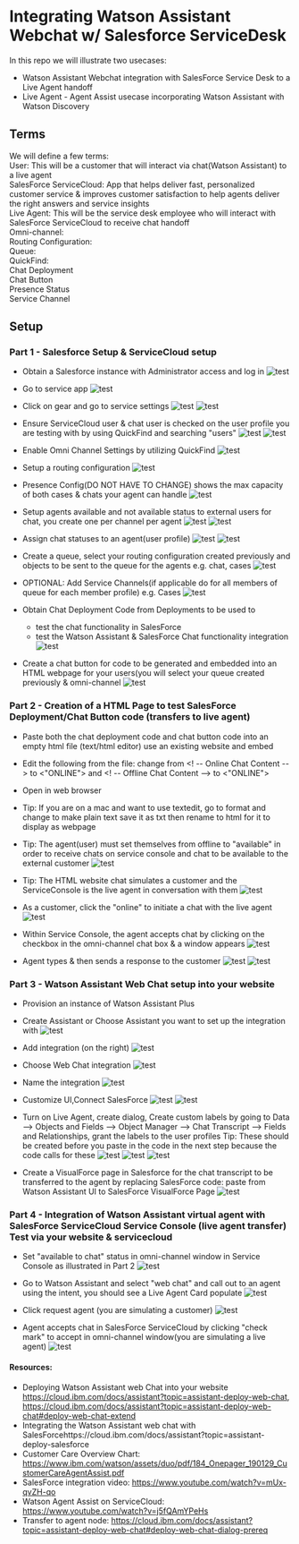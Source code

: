 # Integrating Watson Assistant Webchat w/ Salesforce ServiceDesk 

In this repo we will illustrate two usecases: 
- Watson Assistant Webchat integration with SalesForce Service Desk to a Live Agent handoff 
- Live Agent - Agent Assist usecase incorporating Watson Assistant with Watson Discovery

## Terms

We will define a few terms:<br />
User: This will be a customer that will interact via chat(Watson Assistant) to a live agent<br />
SalesForce ServiceCloud: App that helps deliver fast, personalized customer service & improves customer satisfaction to help agents deliver the right answers and service insights<br />
Live Agent: This will be the service desk employee who will interact with SalesForce ServiceCloud to receive chat handoff <br />
Omni-channel: <br />
Routing Configuration:<br />
Queue: <br />
QuickFind: <br />
Chat Deployment <br />
Chat Button <br />
Presence Status <br />
Service Channel <br />


## Setup


### Part 1 - Salesforce Setup & ServiceCloud setup 

- Obtain a Salesforce instance with Administrator access and log in
![test](https://github.com/bmguillo/WatsonAssistant_Webchat_SalesforceServiceDesk_LiveAgent_AgentAssist/blob/master/img/sflogin.png)


- Go to service app
![test](https://github.com/bmguillo/WatsonAssistant_Webchat_SalesforceServiceDesk_LiveAgent_AgentAssist/blob/master/img/serviceapp.png)


- Click on gear and go to service settings
![test](https://github.com/bmguillo/WatsonAssistant_Webchat_SalesforceServiceDesk_LiveAgent_AgentAssist/blob/master/img/setup.png)
![test](https://github.com/bmguillo/WatsonAssistant_Webchat_SalesforceServiceDesk_LiveAgent_AgentAssist/blob/master/img/SalesForceSysAdminProfile.png)

- Ensure ServiceCloud user & chat user is checked on the user profile you are testing with by using QuickFind and searching "users"
![test](https://github.com/bmguillo/WatsonAssistant_Webchat_SalesforceServiceDesk_LiveAgent_AgentAssist/blob/master/img/quickfindusers.png)
![test](https://github.com/bmguillo/WatsonAssistant_Webchat_SalesforceServiceDesk_LiveAgent_AgentAssist/blob/master/img/SalesForceSysAdminProfile.png)


- Enable Omni Channel Settings by utilizing QuickFind
![test](https://github.com/bmguillo/WatsonAssistant_Webchat_SalesforceServiceDesk_LiveAgent_AgentAssist/blob/master/img/omnichannel.png)


- Setup a routing configuration
![test](https://github.com/bmguillo/WatsonAssistant_Webchat_SalesforceServiceDesk_LiveAgent_AgentAssist/blob/master/img/routingconfiguration.png)


- Presence Config(DO NOT HAVE TO CHANGE) shows the max capacity of both cases & chats your agent can handle
![test](https://github.com/bmguillo/WatsonAssistant_Webchat_SalesforceServiceDesk_LiveAgent_AgentAssist/blob/master/img/presenceconfig.png)

- Setup agents available and not available status to external users for chat, you create one per channel per agent
![test](https://github.com/bmguillo/WatsonAssistant_Webchat_SalesforceServiceDesk_LiveAgent_AgentAssist/blob/master/img/presencestatus.png)
![test](https://github.com/bmguillo/WatsonAssistant_Webchat_SalesforceServiceDesk_LiveAgent_AgentAssist/blob/master/img/presencestatus_chat.png)


- Assign chat statuses to an agent(user profile)
![test](https://github.com/bmguillo/WatsonAssistant_Webchat_SalesforceServiceDesk_LiveAgent_AgentAssist/blob/master/img/servicepresencestatusesaccess.png)
![test](https://github.com/bmguillo/WatsonAssistant_Webchat_SalesforceServiceDesk_LiveAgent_AgentAssist/blob/master/img/agentchatoptions.png)

- Create a queue, select your routing configuration created previously and objects to be sent to the queue for the agents e.g. chat, cases
![test](https://github.com/bmguillo/WatsonAssistant_Webchat_SalesforceServiceDesk_LiveAgent_AgentAssist/blob/master/img/queue.png)

- OPTIONAL: Add Service Channels(if applicable do for all members of queue for each member profile) e.g. Cases 
![test](https://github.com/bmguillo/WatsonAssistant_Webchat_SalesforceServiceDesk_LiveAgent_AgentAssist/blob/master/img/servicechannels.png)

- Obtain Chat Deployment Code from Deployments to be used to 
  * test the chat functionality in SalesForce 
  * test the Watson Assistant & SalesForce Chat functionality integration
![test](https://github.com/bmguillo/WatsonAssistant_Webchat_SalesforceServiceDesk_LiveAgent_AgentAssist/blob/master/img/deploymentcode.png)

- Create a chat button for code to be generated and embedded into an HTML webpage for your users(you will select your queue created previously & omni-channel
![test](https://github.com/bmguillo/WatsonAssistant_Webchat_SalesforceServiceDesk_LiveAgent_AgentAssist/blob/master/img/chatbuttoncode.png)

### Part 2 - Creation of a HTML Page to test SalesForce Deployment/Chat Button code (transfers to live agent)

 
- Paste both the chat deployment code and chat button code into an empty html file (text/html editor) use an existing website and embed
- Edit the following from the file:  change from <! -- Online Chat Content --> to <"ONLINE"> and <! -- Offline Chat Content --> to <"ONLINE">
- Open in web browser
- Tip: If you are on a mac and want to use textedit, go to format and change to make plain text save it as txt then rename to html for it to display as webpage
- Tip: The agent(user) must set themselves from offline to  "available" in order to receive chats on service console and chat to be available to the external customer
![test](https://github.com/bmguillo/WatsonAssistant_Webchat_SalesforceServiceDesk_LiveAgent_AgentAssist/blob/master/img/setavailablestatus.png)

- Tip: The HTML website chat simulates a customer and the ServiceConsole is the live agent in conversation with them
![test](https://github.com/bmguillo/WatsonAssistant_Webchat_SalesforceServiceDesk_LiveAgent_AgentAssist/blob/master/img/webpagechatonline.png)

- As a customer, click the "online" to initiate a chat with the live agent
![test](https://github.com/bmguillo/WatsonAssistant_Webchat_SalesforceServiceDesk_LiveAgent_AgentAssist/blob/master/img/customerinitiateschat.png)

- Within Service Console, the agent accepts chat by clicking on the checkbox in the omni-channel chat box & a window appears 
![test](https://github.com/bmguillo/WatsonAssistant_Webchat_SalesforceServiceDesk_LiveAgent_AgentAssist/blob/master/img/agentacceptschat.png)


- Agent types & then sends a response to the customer
![test](https://github.com/bmguillo/WatsonAssistant_Webchat_SalesforceServiceDesk_LiveAgent_AgentAssist/blob/master/img/agenttyping.png)
![test](https://github.com/bmguillo/WatsonAssistant_Webchat_SalesforceServiceDesk_LiveAgent_AgentAssist/blob/master/img/agentresponsetocustomer.png)



### Part 3 - Watson Assistant Web Chat setup into your website
- Provision an instance of Watson Assistant Plus

- Create Assistant or Choose Assistant you want to set up the integration with
![test](https://github.com/bmguillo/WatsonAssistant_Webchat_SalesforceServiceDesk_LiveAgent_AgentAssist/blob/master/img/createassistant.png)

- Add integration (on the right)
![test](https://github.com/bmguillo/WatsonAssistant_Webchat_SalesforceServiceDesk_LiveAgent_AgentAssist/blob/master/img/addintegration.png)

- Choose Web Chat integration
![test](https://github.com/bmguillo/WatsonAssistant_Webchat_SalesforceServiceDesk_LiveAgent_AgentAssist/blob/master/img/webchatintegration.png)

- Name the integration
![test](https://github.com/bmguillo/WatsonAssistant_Webchat_SalesforceServiceDesk_LiveAgent_AgentAssist/blob/master/img/webchatintegrationname.png)

- Customize UI,Connect SalesForce
![test](https://github.com/bmguillo/WatsonAssistant_Webchat_SalesforceServiceDesk_LiveAgent_AgentAssist/blob/master/img/webchatsalesforcestep1.png)
![test](https://github.com/bmguillo/WatsonAssistant_Webchat_SalesforceServiceDesk_LiveAgent_AgentAssist/blob/master/img/webchatsalesforcestep2.png)

- Turn on Live Agent, create dialog, Create custom labels by going to Data --> Objects and Fields --> Object Manager --> Chat Transcript --> Fields and Relationships, grant the labels to the user profiles
Tip: These should be created before you paste in the code in the next step because the code calls for these
![test](https://github.com/bmguillo/WatsonAssistant_Webchat_SalesforceServiceDesk_LiveAgent_AgentAssist/blob/master/img/transferagentdialog.png)
![test](https://github.com/bmguillo/WatsonAssistant_Webchat_SalesforceServiceDesk_LiveAgent_AgentAssist/blob/master/img/visualforcecustomfields.png)
![test](https://github.com/bmguillo/WatsonAssistant_Webchat_SalesforceServiceDesk_LiveAgent_AgentAssist/blob/master/img/visualforcecustomfields2.png)



- Create a VisualForce page in Salesforce for the chat transcript to be transferred to the agent by replacing SalesForce code: paste from Watson Assistant UI to SalesForce VisualForce Page
![test](https://github.com/bmguillo/WatsonAssistant_Webchat_SalesforceServiceDesk_LiveAgent_AgentAssist/blob/master/img/visualforcepagecreate.png)






### Part 4 - Integration of Watson Assistant virtual agent with SalesForce ServiceCloud Service Console (live agent transfer) Test via your website & servicecloud

- Set "available to chat" status in omni-channel window in Service Console as illustrated in Part 2
![test](https://github.com/bmguillo/WatsonAssistant_Webchat_SalesforceServiceDesk_LiveAgent_AgentAssist/blob/master/img/setavailablestatus.png)

- Go to Watson Assistant and select "web chat" and call out to an agent using the intent, you should see a Live Agent Card populate
![test](https://github.com/bmguillo/WatsonAssistant_Webchat_SalesforceServiceDesk_LiveAgent_AgentAssist/blob/master/img/WatsonAssistantwebchattest.png)

- Click request agent (you are simulating a customer)
![test](https://github.com/bmguillo/WatsonAssistant_Webchat_SalesforceServiceDesk_LiveAgent_AgentAssist/blob/master/img/WatsonAssistantrequestagent.png)

- Agent accepts chat in SalesForce ServiceCloud by clicking "check mark" to accept in omni-channel window(you are simulating a live agent)
![test](https://github.com/bmguillo/WatsonAssistant_Webchat_SalesforceServiceDesk_LiveAgent_AgentAssist/blob/master/img/SalesForceLiveAgentAcceptchat.png)



#### Resources:
- Deploying Watson Assistant web Chat into your website https://cloud.ibm.com/docs/assistant?topic=assistant-deploy-web-chat, https://cloud.ibm.com/docs/assistant?topic=assistant-deploy-web-chat#deploy-web-chat-extend
- Integrating the Watson Assistant web chat with SalesForcehttps://cloud.ibm.com/docs/assistant?topic=assistant-deploy-salesforce
- Customer Care Overview Chart: https://www.ibm.com/watson/assets/duo/pdf/184_Onepager_190129_CustomerCareAgentAssist.pdf
- SalesForce integration video: https://www.youtube.com/watch?v=mUx-qvZH-qo
- Watson Agent Assist on ServiceCloud: https://www.youtube.com/watch?v=j5fQAmYPeHs
- Transfer to agent node: https://cloud.ibm.com/docs/assistant?topic=assistant-deploy-web-chat#deploy-web-chat-dialog-prereq


